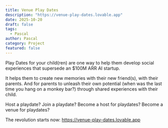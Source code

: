 ```yaml
---
title: Venue Play Dates
description: "https://venue-play-dates.lovable.app"
date: 2025-10-20
draft: false
tags:
  - Pascal
author: Pascal
category: Project
featured: false
---
```


Play Dates for your child(ren) are one way to help them develop social experiences that supersede an $100M ARR AI startup. 

It helps them to create new memories with their new friend(s), with their parents. And for parents to unleash their own potential (when was the last time you hang on a monkey bar?) through shared experiences with their child. 

Host a playdate? 
Join a playdate? 
Become a host for playdates?
Become a venue for playdates? 

The revolution starts now: https://venue-play-dates.lovable.app
